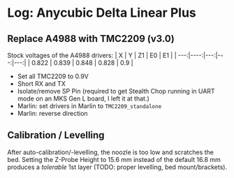 # Log: Anycubic Delta Linear Plus

## Replace A4988 with TMC2209 (v3.0)

Stock voltages of the A4988 drivers:
|  X  |  Y  |  Z1  |  E0  |  E1  |
| ---:|----:|---:|---:|---:|
| 0.822 | 0.839 | 0.848 | 0.828 | 0.9 |

* Set all TMC2209 to 0.9V
* Short RX and TX
* Isolate/remove SP Pin (required to get Stealth Chop running in UART mode on an MKS Gen L board, I left it at that.)
* Marlin: set drivers in Marlin to `TMC2209_standalone`
* Marlin: reverse direction

## Calibration / Levelling

After auto-calibration/-levelling, the noozle is too low and scratches the bed. Setting the Z-Probe Height to 15.6 mm instead of the default 16.8 mm produces a *tolerable* 1st layer (TODO: proper levelling, bed mount/brackets). 
